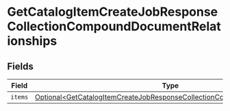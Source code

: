 # GetCatalogItemCreateJobResponseCollectionCompoundDocumentRelationships


## Fields

| Field                                                                                                                                                                  | Type                                                                                                                                                                   | Required                                                                                                                                                               | Description                                                                                                                                                            |
| ---------------------------------------------------------------------------------------------------------------------------------------------------------------------- | ---------------------------------------------------------------------------------------------------------------------------------------------------------------------- | ---------------------------------------------------------------------------------------------------------------------------------------------------------------------- | ---------------------------------------------------------------------------------------------------------------------------------------------------------------------- |
| `items`                                                                                                                                                                | [Optional\<GetCatalogItemCreateJobResponseCollectionCompoundDocumentItems>](../../models/components/GetCatalogItemCreateJobResponseCollectionCompoundDocumentItems.md) | :heavy_minus_sign:                                                                                                                                                     | N/A                                                                                                                                                                    |